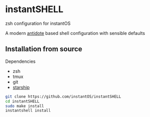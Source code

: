 # instantSHELL

zsh configuration for instantOS

A modern [antidote](https://github.com/mattmc3/antidote) based shell configuration with sensible defaults

## Installation from source

Dependencies
- zsh
- tmux
- git
- [starship](https://starship.rs)

```sh
git clone https://github.com/instantOS/instantSHELL
cd instantSHELL
sudo make install
instantshell install

```

